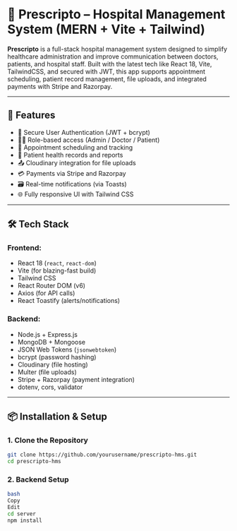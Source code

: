 # 🏥 Prescripto – Hospital Management System (MERN + Vite + Tailwind)

**Prescripto** is a full-stack hospital management system designed to simplify healthcare administration and improve communication between doctors, patients, and hospital staff. Built with the latest tech like React 18, Vite, TailwindCSS, and secured with JWT, this app supports appointment scheduling, patient record management, file uploads, and integrated payments with Stripe and Razorpay.

---

## 🚀 Features

- 🔐 Secure User Authentication (JWT + bcrypt)
- 👩‍⚕️ Role-based access (Admin / Doctor / Patient)
- 📅 Appointment scheduling and tracking
- 📂 Patient health records and reports
- 📤 Cloudinary integration for file uploads
- 💳 Payments via Stripe and Razorpay
- 🗃️ Real-time notifications (via Toasts)
- 🌐 Fully responsive UI with Tailwind CSS

---

## 🛠️ Tech Stack

### Frontend:
- React 18 (`react`, `react-dom`)
- Vite (for blazing-fast build)
- Tailwind CSS
- React Router DOM (v6)
- Axios (for API calls)
- React Toastify (alerts/notifications)

### Backend:
- Node.js + Express.js
- MongoDB + Mongoose
- JSON Web Tokens (`jsonwebtoken`)
- bcrypt (password hashing)
- Cloudinary (file hosting)
- Multer (file uploads)
- Stripe + Razorpay (payment integration)
- dotenv, cors, validator

---

## 📦 Installation & Setup

### 1. Clone the Repository
```bash
git clone https://github.com/yourusername/prescripto-hms.git
cd prescripto-hms
```

### 2. Backend Setup
```bash
bash
Copy
Edit
cd server
npm install
